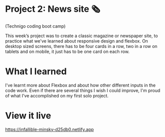 # Project 2: News site 🗞
(Technigo coding boot camp)

This week’s project was to create a classic magazine or newspaper site, to practice what we've learned about responsive design and flexbox. On desktop sized screens, there has to be four cards in a row, two in a row on tablets and on mobile, it just has to be one card on each row.

# What I learned
I've learnt more about Flexbox and about how other different inputs in the code work. Even if there are several things I wish I could improve, I'm proud of what I've accomplished on my first solo project. 

# View it live
https://infallible-minsky-d25db0.netlify.app
